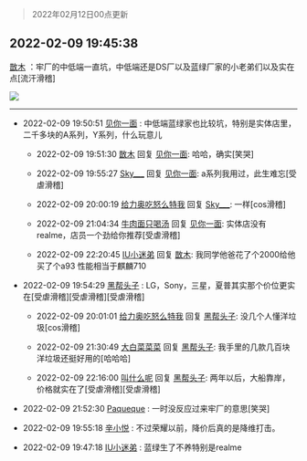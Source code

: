 > 2022年02月12日00点更新
<link rel="stylesheet" href="https://cdn.jsdelivr.net/gh/taotie6/sampleJSON@main/css/photo_show.css">
<meta name="referrer" content="no-referrer" />


 ## 2022-02-09 19:45:38 

 [㪚木](https://www.coolapk.com/feed/33423158?shareKey=ZjZlM2FhYjhhMzdiNjIwM2FjZmY~) ：牢厂的中低端一直坑，中低端还是DS厂以及蓝绿厂家的小老弟们以及实在点[流汗滑稽] 

<div class="album">
<img class="img-item" src="http://image.coolapk.com/feed/2022/0209/19/1081091_cc75c90b_7137_745_808@300x300.gif" />
</div>

 ------- 

- 2022-02-09 19:50:51 [见你一面](uid=598942) : 中低端蓝绿家也比较坑，特别是实体店里，二千多块的A系列，Y系列，什么玩意儿 

    - 2022-02-09 19:51:30 [㪚木](uid=1081091) 回复 [见你一面](uid=598942): 哈哈，确实[笑哭] 

    - 2022-02-09 19:55:27 [Sky___](uid=3042763) 回复 [见你一面](uid=598942): a系列我用过，此生难忘[受虐滑稽] 

    - 2022-02-09 20:00:19 [给力奥吃怒么特我](uid=3878354) 回复 [Sky___](uid=3042763): 一样[cos滑稽] 

    - 2022-02-09 21:04:34 [牛肉面只喝汤](uid=2746242) 回复 [见你一面](uid=598942): 实体店没有realme，店员一个劲给你推荐[受虐滑稽] 

    - 2022-02-09 22:20:45 [IU小迷弟](uid=2571083) 回复 [㪚木](uid=1081091): 我同学他爸花了个2000给他买了个a93 性能相当于麒麟710 

- 2022-02-09 19:54:29 [黑帮头子](uid=2838832) : LG，Sony，三星，夏普其实那个价位更实在[受虐滑稽][受虐滑稽][受虐滑稽] 

    - 2022-02-09 20:01:01 [给力奥吃怒么特我](uid=3878354) 回复 [黑帮头子](uid=2838832): 没几个人懂洋垃圾[cos滑稽] 

    - 2022-02-09 21:30:49 [大白菜菜菜](uid=2081020) 回复 [黑帮头子](uid=2838832): 我手里的几款几百块洋垃圾还挺好用的[哈哈哈] 

    - 2022-02-09 22:16:00 [叫什么呢](uid=860840) 回复 [黑帮头子](uid=2838832): 两年以后，大船靠岸，价格就实在了[受虐滑稽][受虐滑稽] 

- 2022-02-09 21:52:30 [Paqueque](uid=685582) : 一时没反应过来牢厂的意思[笑哭] 

- 2022-02-09 19:55:18 [辛小悦](uid=2870670) : 不过荣耀以前，降价后真的是降维打击。 

- 2022-02-09 19:47:18 [IU小迷弟](uid=2571083) : 蓝绿生了不养特别是realme 

